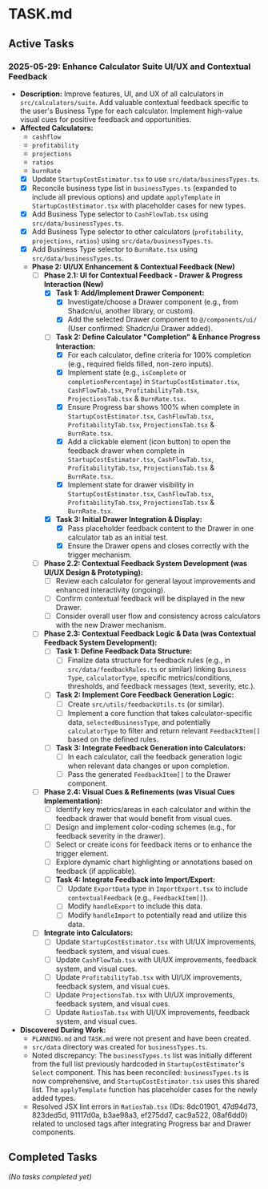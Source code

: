 # TASK.md

## Active Tasks

### 2025-05-29: Enhance Calculator Suite UI/UX and Contextual Feedback
*   **Description:** Improve features, UI, and UX of all calculators in `src/calculators/suite`. Add valuable contextual feedback specific to the user's Business Type for each calculator. Implement high-value visual cues for positive feedback and opportunities.
*   **Affected Calculators:**
    *   `cashflow`
    *   `profitability`
    *   `projections`
    *   `ratios`
    *   `burnRate`
    *   [x] Update `StartupCostEstimator.tsx` to use `src/data/businessTypes.ts`.
    *   [x] Reconcile business type list in `businessTypes.ts` (expanded to include all previous options) and update `applyTemplate` in `StartupCostEstimator.tsx` with placeholder cases for new types.
    *   [x] Add Business Type selector to `CashFlowTab.tsx` using `src/data/businessTypes.ts`.
    *   [x] Add Business Type selector to other calculators (`profitability`, `projections`, `ratios`) using `src/data/businessTypes.ts`.
    *   [x] Add Business Type selector to `BurnRate.tsx` using `src/data/businessTypes.ts`.
    *   **Phase 2: UI/UX Enhancement & Contextual Feedback (New)**
        *   [ ] **Phase 2.1: UI for Contextual Feedback - Drawer & Progress Interaction (New)**
            *   [x] **Task 1: Add/Implement Drawer Component:**
                *   [x] Investigate/choose a Drawer component (e.g., from Shadcn/ui, another library, or custom).
                *   [x] Add the selected Drawer component to `@/components/ui/` (User confirmed: Shadcn/ui Drawer added).
            *   [ ] **Task 2: Define Calculator "Completion" & Enhance Progress Interaction:**
                *   [x] For each calculator, define criteria for 100% completion (e.g., required fields filled, non-zero inputs).
                *   [x] Implement state (e.g., `isComplete` or `completionPercentage`) in `StartupCostEstimator.tsx`, `CashFlowTab.tsx`, `ProfitabilityTab.tsx`, `ProjectionsTab.tsx` & `BurnRate.tsx`.
                *   [x] Ensure Progress bar shows 100% when complete in `StartupCostEstimator.tsx`, `CashFlowTab.tsx`, `ProfitabilityTab.tsx`, `ProjectionsTab.tsx` & `BurnRate.tsx`.
                *   [x] Add a clickable element (icon button) to open the feedback drawer when complete in `StartupCostEstimator.tsx`, `CashFlowTab.tsx`, `ProfitabilityTab.tsx`, `ProjectionsTab.tsx` & `BurnRate.tsx`.
                *   [x] Implement state for drawer visibility in `StartupCostEstimator.tsx`, `CashFlowTab.tsx`, `ProfitabilityTab.tsx`, `ProjectionsTab.tsx` & `BurnRate.tsx`.
            *   [x] **Task 3: Initial Drawer Integration & Display:**
                *   [x] Pass placeholder feedback content to the Drawer in one calculator tab as an initial test.
                *   [x] Ensure the Drawer opens and closes correctly with the trigger mechanism.
        *   [ ] **Phase 2.2: Contextual Feedback System Development (was UI/UX Design & Prototyping):**
            *   [ ] Review each calculator for general layout improvements and enhanced interactivity (ongoing).
            *   [ ] Confirm contextual feedback will be displayed in the new Drawer.
            *   [ ] Consider overall user flow and consistency across calculators with the new Drawer mechanism.
        *   [ ] **Phase 2.3: Contextual Feedback Logic & Data (was Contextual Feedback System Development):**
            *   [ ] **Task 1: Define Feedback Data Structure:**
                *   [ ] Finalize data structure for feedback rules (e.g., in `src/data/feedbackRules.ts` or similar) linking `Business Type`, `calculatorType`, specific metrics/conditions, thresholds, and feedback messages (text, severity, etc.).
            *   [ ] **Task 2: Implement Core Feedback Generation Logic:**
                *   [ ] Create `src/utils/feedbackUtils.ts` (or similar).
                *   [ ] Implement a core function that takes calculator-specific data, `selectedBusinessType`, and potentially `calculatorType` to filter and return relevant `FeedbackItem[]` based on the defined rules.
            *   [ ] **Task 3: Integrate Feedback Generation into Calculators:**
                *   [ ] In each calculator, call the feedback generation logic when relevant data changes or upon completion.
                *   [ ] Pass the generated `FeedbackItem[]` to the Drawer component.
        *   [ ] **Phase 2.4: Visual Cues & Refinements (was Visual Cues Implementation):**
            *   [ ] Identify key metrics/areas in each calculator and within the feedback drawer that would benefit from visual cues.
            *   [ ] Design and implement color-coding schemes (e.g., for feedback severity in the drawer).
            *   [ ] Select or create icons for feedback items or to enhance the trigger element.
            *   [ ] Explore dynamic chart highlighting or annotations based on feedback (if applicable).
            *   [ ] **Task 4: Integrate Feedback into Import/Export:**
                *   [ ] Update `ExportData` type in `ImportExport.tsx` to include `contextualFeedback` (e.g., `FeedbackItem[]`).
                *   [ ] Modify `handleExport` to include this data.
                *   [ ] Modify `handleImport` to potentially read and utilize this data.
        *   [ ] **Integrate into Calculators:**
            *   [ ] Update `StartupCostEstimator.tsx` with UI/UX improvements, feedback system, and visual cues.
            *   [ ] Update `CashFlowTab.tsx` with UI/UX improvements, feedback system, and visual cues.
            *   [ ] Update `ProfitabilityTab.tsx` with UI/UX improvements, feedback system, and visual cues.
            *   [ ] Update `ProjectionsTab.tsx` with UI/UX improvements, feedback system, and visual cues.
            *   [ ] Update `RatiosTab.tsx` with UI/UX improvements, feedback system, and visual cues.
*   **Discovered During Work:**
    *   `PLANNING.md` and `TASK.md` were not present and have been created.
    *   `src/data` directory was created for `businessTypes.ts`.
    *   Noted discrepancy: The `businessTypes.ts` list was initially different from the full list previously hardcoded in `StartupCostEstimator`'s `Select` component. This has been reconciled: `businessTypes.ts` is now comprehensive, and `StartupCostEstimator.tsx` uses this shared list. The `applyTemplate` function has placeholder cases for the newly added types.
    *   Resolved JSX lint errors in `RatiosTab.tsx` (IDs: 8dc01901, 47d94d73, 823ded5d, 91117d0a, b3ae98a3, ef275dd7, cac9a522, 08af6dd0) related to unclosed tags after integrating Progress bar and Drawer components.

## Completed Tasks
*(No tasks completed yet)*
